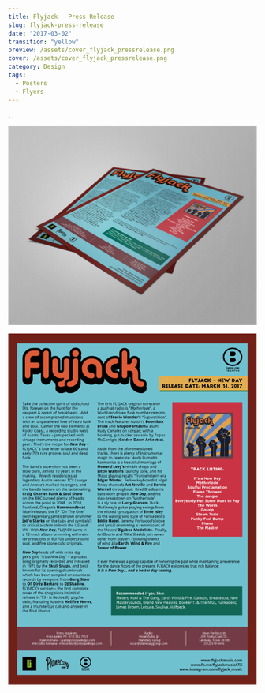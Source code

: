 ```yaml
---
title: Flyjack - Press Release
slug: flyjack-press-release
date: "2017-03-02"
transition: "yellow"
preview: /assets/cover_flyjack_pressrelease.png
cover: /assets/cover_flyjack_pressrelease.png
category: Design
tags:
  - Posters
  - Flyers
---
```


.

![](/assets/flyjack_pressrelease_00.png)

![](/assets/flyjack_pressrelease_01.png)
